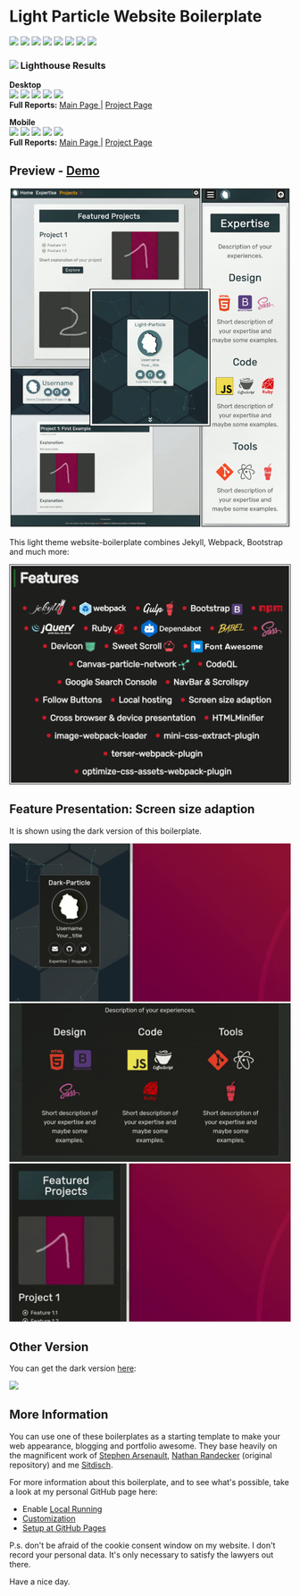 # Light Particle Website Boilerplate
<a href="https://github.com/mythemeway/Light-Particle/actions?query=workflow%3ACodeQL" title="Explore it" target="_blank"><img src="https://img.shields.io/github/workflow/status/mythemeway/Light-Particle/CodeQL?logo=github&label=CodeQL" /></a>
<a href="https://github.com/mythemeway/Light-Particle/deployments/activity_log?environment=github-pages" title="Explore it" target="_blank"><img src="https://img.shields.io/github/deployments/mythemeway/Light-Particle/github-pages?logo=github&label=State" /></a>
<img src="https://img.shields.io/github/checks-status/mythemeway/Light-Particle/master?logo=github&label=Checks" />
<a title="Check it out" target="_blank" href="https://mythemeway.github.io/Light-Particle/"><img src="https://img.shields.io/website?url=https%3A%2F%2Fmythemeway.github.io/Light-Particle&label=Website" /></a>
<a title="Check it out" target="_blank" href="https://observatory.mozilla.org/analyze/mythemeway.github.io?third-party=false"><img src="https://img.shields.io/mozilla-observatory/grade/mythemeway.github.io?logo=mozilla&label=Observatory" /></a>
<img src="https://img.shields.io/github/languages/code-size/mythemeway/Light-Particle?label=CodeSize" />
<img src="https://img.shields.io/github/repo-size/mythemeway/Light-Particle?label=RepoSize" />
<img src="https://img.shields.io/github/repo-size/mythemeway/mythemeway.github.io?label=BuildSize" />

### <img src="https://raw.githubusercontent.com/GoogleChrome/lighthouse/master/assets/lighthouse-logo.svg" width="25"/> Lighthouse Results 

<b>Desktop</b><br>
<img src="https://raw.githubusercontent.com/sitdisch/cloud/master/lighthouse-results/light-particle/desktop/lighthouse_performance.svg" />
<img src="https://raw.githubusercontent.com/sitdisch/cloud/master/lighthouse-results/light-particle/desktop/lighthouse_accessibility.svg" />
<img src="https://raw.githubusercontent.com/sitdisch/cloud/master/lighthouse-results/light-particle/desktop/lighthouse_best-practices.svg" />
<img src="https://raw.githubusercontent.com/sitdisch/cloud/master/lighthouse-results/light-particle/desktop/lighthouse_seo.svg" />
<img src="https://raw.githubusercontent.com/sitdisch/cloud/master/lighthouse-results/light-particle/desktop/lighthouse_pwa.svg" /><br>
<b>Full Reports:</b> <a href="https://htmlpreview.github.io/?https://raw.githubusercontent.com/sitdisch/cloud/master/lighthouse-results/light-particle/desktop/mythemeway_github_io_light_particle_.html" title="Check it out" target="_blank">Main Page </a> | <a href="https://htmlpreview.github.io/?https://raw.githubusercontent.com/sitdisch/cloud/master/lighthouse-results/light-particle/desktop/mythemeway_github_io_light_particle_projects_2020_10_31_project_1_html.html" title="Check it out" target="_blank">Project Page</a>

<b>Mobile</b><br>
<img src="https://raw.githubusercontent.com/sitdisch/cloud/master/lighthouse-results/light-particle/mobile/lighthouse_performance.svg" />
<img src="https://raw.githubusercontent.com/sitdisch/cloud/master/lighthouse-results/light-particle/mobile/lighthouse_accessibility.svg" />
<img src="https://raw.githubusercontent.com/sitdisch/cloud/master/lighthouse-results/light-particle/mobile/lighthouse_best-practices.svg" />
<img src="https://raw.githubusercontent.com/sitdisch/cloud/master/lighthouse-results/light-particle/mobile/lighthouse_seo.svg" />
<img src="https://raw.githubusercontent.com/sitdisch/cloud/master/lighthouse-results/light-particle/mobile/lighthouse_pwa.svg" /><br>
<b>Full Reports:</b> <a href="https://htmlpreview.github.io/?https://raw.githubusercontent.com/sitdisch/cloud/master/lighthouse-results/light-particle/mobile/mythemeway_github_io_light_particle_.html" title="Check it out" target="_blank">Main Page </a> | <a href="https://htmlpreview.github.io/?https://raw.githubusercontent.com/sitdisch/cloud/master/lighthouse-results/light-particle/mobile/mythemeway_github_io_light_particle_projects_2020_10_31_project_1_html.html" title="Check it out" target="_blank">Project Page</a>

## Preview - [Demo](https://mythemeway.github.io/Light-Particle/ "Go there")

<a title="Go there" target="_blank" href="https://mythemeway.github.io/Light-Particle/"><img alt="Light-Particle" src="https://raw.githubusercontent.com/sitdisch/cloud/master/gifs/Light_collage.gif" ></a>

This light theme website-boilerplate combines Jekyll, Webpack, Bootstrap and much more: 

<a title="Go there" target="_blank" href="https://sitdisch.github.io/mythemeway/2020/11/01/light-particle.html#features"><img alt="Particle-Features" src="https://raw.githubusercontent.com/sitdisch/cloud/master/images/particle-features.png" ></a>

## Feature Presentation: Screen size adaption

It is shown using the dark version of this boilerplate.

<img alt="Header" src="https://raw.githubusercontent.com/sitdisch/cloud/master/gifs/screenAdaption_header.gif" >
<img alt="About" src="https://raw.githubusercontent.com/sitdisch/cloud/master/gifs/screenAdaption_about.gif" >
<img alt="Projects" src="https://raw.githubusercontent.com/sitdisch/cloud/master/gifs/screenAdaption_projects.gif" >

## Other Version

You can get the dark version [here](https://github.com/mythemeway/Dark-Particle "Go there"):

<a href="https://github.com/mythemeway/Dark-Particle" title="Check it out" target="_blank"><img src="https://repository-images.githubusercontent.com/324961883/45151580-4cea-11eb-9e3a-45882478a112" /></a>

## More Information

You can use one of these boilerplates as a starting template to make your web appearance, blogging and portfolio awesome. They base heavily on the magnificent work of [Stephen Arsenault](https://github.com/s-arsenault/s-arsenault.github.io "Go there"), [Nathan Randecker](https://github.com/nrandecker/particle "Go there") (original repository) and me [Sitdisch](https://github.com/sitdisch "Go there").

For more information about this boilerplate, and to see what's possible, take a look at my personal GitHub page here:
- Enable [Local Running](https://sitdisch.github.io/mythemeway/2020/11/01/light-particle.html#local-running "Go there")
- [Customization](https://sitdisch.github.io/mythemeway/2020/11/01/light-particle.html#customization "Go there")
- [Setup at GitHub Pages](https://sitdisch.github.io/mythemeway/2020/11/01/light-particle.html#setup-at-github-pages "Go there")

P.s. don't be afraid of the cookie consent window on my website. I don't record your personal data. It's only necessary to satisfy the lawyers out there.

Have a nice day.
